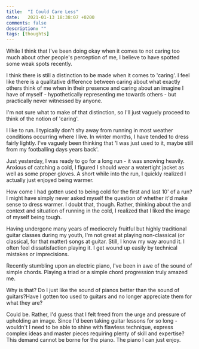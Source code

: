 ```yaml
---
title:  "I Could Care Less"
date:   2021-01-13 18:38:07 +0200
comments: false
description: ""
tags: [thoughts]
---
```


While I think that I've been doing okay when it comes to not caring
too much about other people's perception of me, I believe to have
spotted some weak spots recently.

I think there is still a distinction to be made when it comes to
'caring'. I feel like there is a qualitative difference between caring
about what exactly others think of me when in their presence and
caring about an imagine I have of myself - hypothetically representing
me towards others - but practically never witnessed by anyone.

I'm not sure what to make of that distinction, so I'll just vaguely
proceed to think of the notion of 'caring'.

I like to run. I typically don't shy away from running in most weather
conditions occurring where I live. In winter months, I have tended to
dress fairly lightly. I've vaguely been thinking that 'I was just used
to it, maybe still from my footballing days years back'.

Just yesterday, I was ready to go for a long run - it was snowing
heavily. Anxious of catching a cold, I figured I should wear a
watertight jacket as well as some proper gloves. A short while into
the run, I quickly realized I actually just enjoyed being warmer.

How come I had gotten used to being cold for the first and last 10' of a
run? I might have simply never asked myself the question of whether
it'd make sense to dress warmer. I doubt that, though. Rather,
thinking about the and context and situation of running in the cold,
I realized that I liked the image of myself being tough.

Having undergone many years of mediocrely fruitful but highly
traditional guitar classes during my youth, I'm not great at playing
non-classical (or classical, for that matter) songs at guitar.
Still, I know my way around it. I often feel dissatisfaction playing
it. I get wound up easily by technical mistakes or imprecisions.

Recently stumbling upon an electric piano, I've been in awe of the
sound of simple chords. Playing a triad or a simple chord progression
truly amazed me.

Why is that? Do I just like the sound of pianos better than the sound
of guitars?Have I gotten too used to guitars and no longer appreciate them for what they are?

Could be. Rather, I'd guess that I felt freed from the urge and
pressure of upholding an image. Since I'd been taking guitar lessons
for so long - wouldn't I need to be able to shine with flawless
technique, express complex ideas and master pieces requiring plenty of
skill and expertise? This demand cannot be borne for the piano. The piano I can just enjoy.

